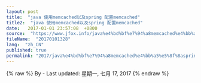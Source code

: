 ```yaml
---
layout: post
title:  "java 使用memcached以及spring 配置memcached"
title2:  "java 使用memcached以及spring 配置memcached"
date:   2017-01-01 23:57:08  +0800
source:  "https://www.jfox.info/java%e4%bd%bf%e7%94%a8memcached%e4%bb%a5%e5%8f%8aspring%e9%85%8d%e7%bd%aememcached.html"
fileName:  "20170101328"
lang:  "zh_CN"
published: true
permalink: "2017/java%e4%bd%bf%e7%94%a8memcached%e4%bb%a5%e5%8f%8aspring%e9%85%8d%e7%bd%aememcached.html"
---
```

{% raw %}
By  - Last updated: 星期一, 七月 17, 2017
{% endraw %}
